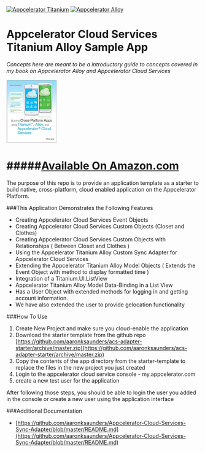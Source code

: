 [![Appcelerator Titanium](http://www-static.appcelerator.com/badges/titanium-git-badge-sq.png)](http://appcelerator.com/titanium/) [![Appcelerator Alloy](http://www-static.appcelerator.com/badges/alloy-git-badge-sq.png)](http://appcelerator.com/alloy/)

Appcelerator Cloud Services Titanium Alloy Sample App
===
_Concepts here are meant to be a introductory guide to concepts covered in my book on Appcelerator Alloy and Appcelerator Cloud Services_

![text](https://raw.githubusercontent.com/aaronksaunders/testInClass/master/screens/small_book_cover.png)

#####[Available On Amazon.com](http://www.amazon.com/Building-Cross-Platform-Titanium-Appcelerator-Services/dp/1118673255)
===
The purpose of this repo is to provide an application template as a starter to build native, cross-platform, cloud enabled application on the Appcelerator Platform.

###This Application Demonstrates the Following Features
* Creating Appcelerator Cloud Services Event Objects
* Creating Appcelerator Cloud Services Custom Objects (Closet and Clothes)
* Creating Appcelerator Cloud Services Custom Objects with Relationships ( Between Closet and Clothes )
* Using the Appcelerator Titanium Alloy Custom Sync Adapter for Appcelerator Cloud Services
* Extending the Appcelerator Titanium Alloy Model Objects ( Extends the Event Object with method to display formatted time )
* Integration of a Titanium.UI.ListView
* Appcelerator Titanium Alloy Model Data-Binding in a List View
* Has a User Object with extended methods for logging in and getting account information. 
* We have also extended the user to provide gelocation functionality

###How To Use
1. Create New Project and make sure you cloud-enable the application
1. Download the starter template from the github repo [https://github.com/aaronksaunders/acs-adapter-starter/archive/master.zip](https://github.com/aaronksaunders/acs-adapter-starter/archive/master.zip)
1. Copy the contents of the app directory from the starter-template to replace  the files in the new project you just created
1. Login to the appcelerator cloud service console - my.appcelerator.com
1. create a new test user for the application

After following those steps, you should be able to login the user you added in the console or create a new user using the application interface

###Additional Documentation
* [https://github.com/aaronksaunders/Appcelerator-Cloud-Services-Sync-Adapter/blob/master/README.md](https://github.com/aaronksaunders/Appcelerator-Cloud-Services-Sync-Adapter/blob/master/README.md)
